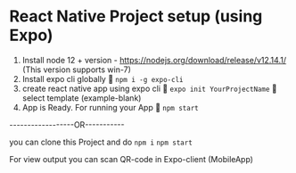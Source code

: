 # React Native Project setup (using Expo)
1. Install node 12 + version - https://nodejs.org/download/release/v12.14.1/ (This version supports win-7)
2. Install expo cli globally
 ``npm i -g expo-cli``
3. create react native app using expo cli
 ``expo init YourProjectName``
 select template (example-blank)
4. App is Ready. For running your App
 ``npm start``

------------------OR-----------

you can clone this Project and do
``npm i``
``npm start``

For view output you can scan QR-code in Expo-client (MobileApp)
